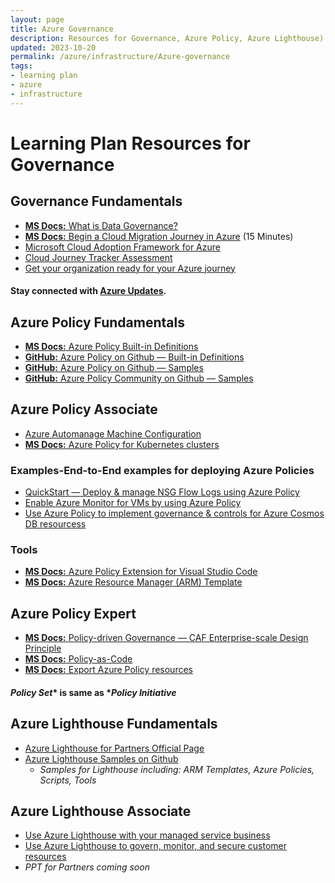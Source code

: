 ```yaml
---
layout: page
title: Azure Governance
description: Resources for Governance, Azure Policy, Azure Lighthouse)
updated: 2023-10-20
permalink: /azure/infrastructure/Azure-governance
tags: 
- learning plan
- azure
- infrastructure
---
```


# Learning Plan Resources for Governance

## Governance Fundamentals
* [**MS Docs:** What is Data Governance?](https://azure.microsoft.com/en-us/resources/cloud-computing-dictionary/what-is-a-data-governance/?ef_id=_k_df485a98acab1b287eb03fb419b06e0a_k_&OCID=AIDcmme9zx2qiz_SEM__k_df485a98acab1b287eb03fb419b06e0a_k_&msclkid=df485a98acab1b287eb03fb419b06e0a)
* [**MS Docs:** Begin a Cloud Migration Journey in Azure](https://docs.microsoft.com/en-us/azure/cloud-adoption-framework/getting-started/migrate) (15 Minutes)
* [Microsoft Cloud Adoption Framework for Azure](https://docs.microsoft.com/en-us/learn/modules/microsoft-cloud-adoption-framework-for-azure/)
* [Cloud Journey Tracker Assessment](https://docs.microsoft.com/en-us/assessments/?id=cloud-journey-tracker&WT.mc_id=email) 
* [Get your organization ready for your Azure journey](https://medius.studios.ms/video/asset/HIGHMP4/IG19-BRK2191) 

#### Stay connected with [Azure Updates](https://azure.microsoft.com/en-us/updates/?query=Azure%20Policy).

## Azure Policy Fundamentals
* [**MS Docs:** Azure Policy Built-in Definitions](https://docs.microsoft.com/en-us/azure/governance/policy/samples/built-in-policies)
* [**GitHub:** Azure Policy on Github — Built-in Definitions](https://github.com/Azure/azure-policy/tree/master/built-in-policies)
* [**GitHub:** Azure Policy on Github — Samples](https://github.com/Azure/azure-policy/tree/master/samples)
* [**GitHub:** Azure Policy Community on Github — Samples](https://github.com/Azure/Community-Policy)

## Azure Policy Associate
* [Azure Automanage Machine Configuration](https://learn.microsoft.com/en-us/azure/governance/machine-configuration/overview)
* [**MS Docs:** Azure Policy for Kubernetes clusters](https://docs.microsoft.com/en-us/azure/governance/policy/concepts/policy-for-kubernetes)

### Examples-End-to-End examples for deploying Azure Policies
* [QuickStart — Deploy & manage NSG Flow Logs using Azure Policy](https://docs.microsoft.com/en-us/azure/network-watcher/nsg-flow-logs-policy-portal)
* [Enable Azure Monitor for VMs by using Azure Policy](https://docs.microsoft.com/en-us/azure/azure-monitor/insights/vminsights-enable-policy)
* [Use Azure Policy to implement governance & controls for Azure Cosmos DB resourcess](https://docs.microsoft.com/en-us/azure/cosmos-db/policy)

### Tools
* [**MS Docs:** Azure Policy Extension for Visual Studio Code](https://docs.microsoft.com/en-us/azure/governance/policy/how-to/extension-for-vscode)
* [**MS Docs:** Azure Resource Manager (ARM) Template](https://docs.microsoft.com/en-us/azure/azure-resource-manager/templates/view-resources#use-resource-explorer)

## Azure Policy Expert
* [**MS Docs:** Policy-driven Governance — CAF Enterprise-scale Design Principle](https://docs.microsoft.com/en-us/azure/cloud-adoption-framework/ready/enterprise-scale/design-principles#policy-driven-governance)
* [**MS Docs:** Policy-as-Code](https://docs.microsoft.com/en-us/azure/governance/policy/concepts/policy-as-code)
* [**MS Docs:** Export Azure Policy resources](https://docs.microsoft.com/en-us/azure/governance/policy/how-to/export-resources)

#### *Policy Set** is same as **Policy Initiative*

## Azure Lighthouse Fundamentals
* [Azure Lighthouse for Partners Official Page](https://www.microsoft.com/azure/partners/azure-lighthouse)
* [Azure Lighthouse Samples on Github](https://github.com/Azure/Azure-Lighthouse-samples)
    * *Samples for Lighthouse including: ARM Templates, Azure Policies, Scripts, Tools*

## Azure Lighthouse Associate
* [Use Azure Lighthouse with your managed service business](https://docs.microsoft.com/learn/modules/intro-to-azure-lighthouse)
* [Use Azure Lighthouse to govern, monitor, and secure customer resources](https://docs.microsoft.com/learn/modules/govern-monitor-secure-resources-azure-lighthouse)
* *PPT for Partners coming soon*